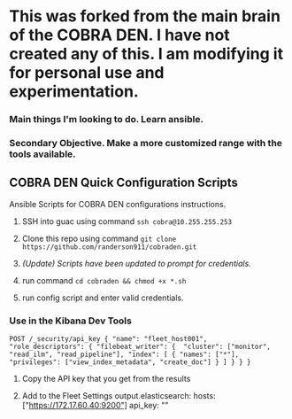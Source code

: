# This was forked from the main brain of the COBRA DEN. I have not created any of this. I am modifying it for personal use and experimentation.
### Main things I'm looking to do. Learn ansible.
### Secondary Objective. Make a more customized range with the tools available.
## COBRA DEN Quick Configuration Scripts
Ansible Scripts for COBRA DEN configurations instructions.

1. SSH into guac using command `ssh cobra@10.255.255.253`

2. Clone this repo using command `git clone https://github.com/randerson911/cobraden.git`

3. *(Update) Scripts have been updated to prompt for credentials.*

4. run command `cd cobraden && chmod +x *.sh`

5. run config script and enter valid credentials.


### Use in the Kibana Dev Tools
`POST /_security/api_key
    {
        "name": "fleet_host001", 
        "role_descriptors": {
            "filebeat_writer": { 
            "cluster": ["monitor", "read_ilm", "read_pipeline"],
            "index": [
            {
                "names": ["*"],
                "privileges": ["view_index_metadata", "create_doc"]
            }
            ]
        }
    }
}`

  1. Copy the API key that you get from the results

  2. Add to the Fleet Settings
output.elasticsearch:
    hosts: ["https://172.17.60.40:9200"]
    api_key: "<API Key>"